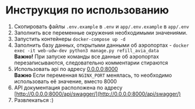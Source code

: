 # Инструкция по использованию

1. Скопировать файлы `.env.example` в `.env` и `app/.env.example` в `app/.env`
2. Заполнить все переменные окружения необходимыми значениями.
3. Запустить контейнеры `docker-compose up -d`
4. Заполнить базу данных, открытыми данными об аэропортах - `docker exec -it web-udw-dev python3 manage.py refill_avia_data`
   <br>**Важно!** При запуске команды все данные об аэропортах перезаписываются, следовательно комментарии стираются
5. Использовать api по адресу [0.0.0.0:8000](0.0.0.0:8000)
   <br>**Важно** Если переменная `NGINX_PORT` менялась, то необходимо использовать её значение, вместо 8000
6. API документация расположена по адресу [http://0.0.0.0:8000/api/swagger/](http://0.0.0.0:8000/api/swagger/)
7. Развлекаться :)
